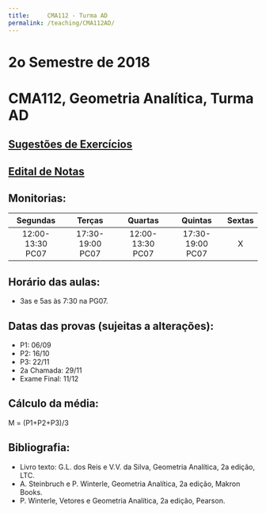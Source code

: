 ```yaml
---
title:     CMA112 - Turma AD
permalink: /teaching/CMA112AD/
---
```

# 2o Semestre de 2018
# CMA112, Geometria Analítica, Turma AD

## [Sugestões de Exercícios](https://www.dropbox.com/s/whega10arhf77ot/Lista%20GA.txt?dl=0)

## [Edital de Notas](https://docs.google.com/spreadsheets/d/e/2PACX-1vRNI9IuZKBmJnrGOZyqIKr-wQ2LsyMGfY6PNG3SEnKZ_A4ZLfeYJ3w7XlTlEWT9nmyC-ajDEqjT1n8I/pubhtml?gid=1531258652&single=true)

## Monitorias:

| Segundas | Terças | Quartas | Quintas | Sextas |
|:-----------------------:|:---------------------------------------------------:|:-----------------------:|:---------------------------------------------------:|:-----------------------:|
| 12:00-13:30 <br> PC07 | 17:30-19:00 <br> PC07 | 12:00-13:30 <br> PC07 | 17:30-19:00 <br> PC07 | X |

## Horário das aulas:
- 3as e 5as às 7:30 na PG07.

## Datas das provas (sujeitas a alterações):
- P1: 06/09
- P2: 16/10
- P3: 22/11
- 2a Chamada: 29/11
- Exame Final: 11/12

## Cálculo da média:
M = (P1+P2+P3)/3

## Bibliografia:
- Livro texto: G.L. dos Reis e V.V. da Silva, Geometria Analítica, 2a edição, LTC.
- A. Steinbruch e P. Winterle, Geometria Analítica, 2a edição, Makron Books.
- P. Winterle, Vetores e Geometria Analítica, 2a edição, Pearson.
